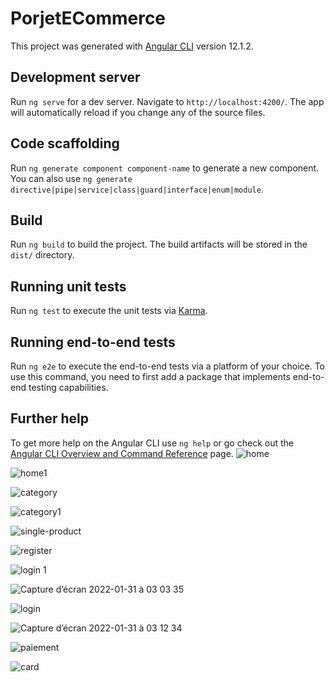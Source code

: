 # PorjetECommerce

This project was generated with [Angular CLI](https://github.com/angular/angular-cli) version 12.1.2.

## Development server

Run `ng serve` for a dev server. Navigate to `http://localhost:4200/`. The app will automatically reload if you change any of the source files.

## Code scaffolding

Run `ng generate component component-name` to generate a new component. You can also use `ng generate directive|pipe|service|class|guard|interface|enum|module`.

## Build

Run `ng build` to build the project. The build artifacts will be stored in the `dist/` directory.

## Running unit tests

Run `ng test` to execute the unit tests via [Karma](https://karma-runner.github.io).

## Running end-to-end tests

Run `ng e2e` to execute the end-to-end tests via a platform of your choice. To use this command, you need to first add a package that implements end-to-end testing capabilities.

## Further help

To get more help on the Angular CLI use `ng help` or go check out the [Angular CLI Overview and Command Reference](https://angular.io/cli) page.
![home](https://user-images.githubusercontent.com/68701658/151729013-3ad4ae98-1b36-406e-8fbb-413b0f26173e.png)


![home1](https://user-images.githubusercontent.com/68701658/151729019-5542814b-41d6-4c4b-9030-f36b8334386f.png)


![category](https://user-images.githubusercontent.com/68701658/151730285-56dd80b1-2474-4883-96ce-0868fffc1ce1.png)


![category1](https://user-images.githubusercontent.com/68701658/151730289-15f09978-8606-43e4-96ec-4202814a6261.png)


![single-product](https://user-images.githubusercontent.com/68701658/151730301-079884d0-11f0-4623-a0b6-c1b6e091c333.png)


![register](https://user-images.githubusercontent.com/68701658/151730308-f9314044-ea55-4cf1-9f21-b4fd1c7f44ef.png)


![login 1](https://user-images.githubusercontent.com/68701658/151730322-88484070-57b3-4d49-9dac-0cb2bff91c2a.png)


![Capture d’écran 2022-01-31 à 03 03 35](https://user-images.githubusercontent.com/68701658/151730332-a41f17bf-d737-409d-bdbe-73dbc783ec47.png)


![login](https://user-images.githubusercontent.com/68701658/151730347-ddfa7051-c174-45f7-bfa8-0f7fac865570.png)


![Capture d’écran 2022-01-31 à 03 12 34](https://user-images.githubusercontent.com/68701658/151730470-255f70da-66ca-43b7-96f3-3da9bc87ab59.png)


![paiement](https://user-images.githubusercontent.com/68701658/151730409-6b73ab27-94be-439b-b4ea-277b369fa1b3.png)


![card](https://user-images.githubusercontent.com/68701658/151730384-17ee20a3-ccd0-427d-b966-94393e3fd6cb.png)



